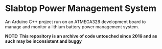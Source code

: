 # Slabtop Power Management System
An Arduino C++ project run on an ATMEGA328 development board to manage and monitor a lithium battery power management system.

**NOTE: This repository is an archive of code untouched since 2016 and as such may be inconsistent and buggy**